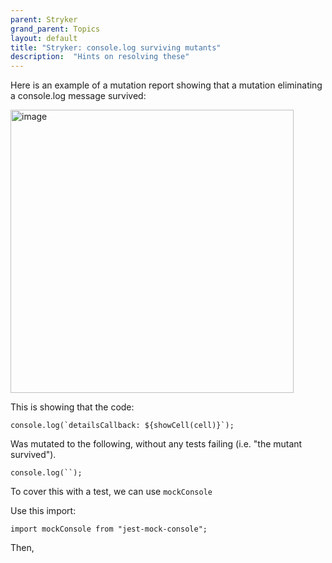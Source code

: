 ```yaml
---
parent: Stryker
grand_parent: Topics
layout: default
title: "Stryker: console.log surviving mutants"
description:  "Hints on resolving these"
---
```


Here is an example of a mutation report showing that a mutation eliminating a console.log message survived:

<img width="453" alt="image" src="https://github.com/ucsb-cs156/ucsb-cs156.github.io/assets/1119017/a65b6eec-7c02-487f-b972-37f6d61d009e">

This is showing that the code:
```
console.log(`detailsCallback: ${showCell(cell)}`);
``` 

Was mutated to the following, without any tests failing (i.e. "the mutant survived").
```
console.log(``);
``` 

To cover this with a test, we can use `mockConsole`

Use this import:

```
import mockConsole from "jest-mock-console";
```

Then, 
